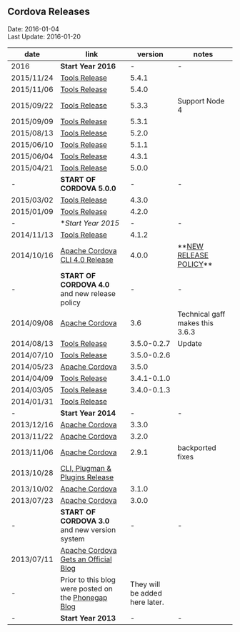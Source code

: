 ## Cordova Releases ##
Date: 2016-01-04<br>
Last Update: 2016-01-20

date       | link | version | notes
-----------|------|---------|-------
2016       | **Start Year 2016** | - | -
2015/11/24 | [Tools Release](https://cordova.apache.org/news/2015/11/24/tools-release.html) | 5.4.1 |
2015/11/06 | [Tools Release](https://cordova.apache.org/news/2015/11/06/tools-release.html) | 5.4.0 |
2015/09/22 | [Tools Release](https://cordova.apache.org/news/2015/09/22/tools-release.html) | 5.3.3 | Support Node 4
2015/09/09 | [Tools Release](https://cordova.apache.org/news/2015/09/09/tools-release.html) | 5.3.1 |
2015/08/13 | [Tools Release](https://cordova.apache.org/news/2015/08/13/tools-release.html) | 5.2.0 |
2015/06/10 | [Tools Release](https://cordova.apache.org/news/2015/06/10/tools-release.html) | 5.1.1 |
2015/06/04 | [Tools Release](https://cordova.apache.org/news/2015/06/04/tools-release.html) | 4.3.1 |
2015/04/21 | [Tools Release](https://cordova.apache.org/news/2015/04/21/tools-release.html) | 5.0.0 |
-          | **START OF CORDOVA 5.0.0** | - | - 
2015/03/02 | [Tools Release](https://cordova.apache.org/news/2015/03/02/tools-release.html) | 4.3.0 |
2015/01/09 | [Tools Release](https://cordova.apache.org/news/2015/01/09/tools-release.html) | 4.2.0 |
-          | **Start Year 2015* | - | -
2014/11/13 | [Tools Release](https://cordova.apache.org/news/2014/11/13/tools-release.html) | 4.1.2 |
2014/10/16 | [Apache Cordova CLI 4.0 Release](https://cordova.apache.org/announcements/2014/10/16/cordova-4.html) | 4.0.0 | \*\*[NEW RELEASE POLICY](https://github.com/apache/cordova-coho/blob/master/docs/versioning-and-release-strategy.md)\*\*
-          | **START OF CORDOVA 4.0** and new release policy | - | -
2014/09/08 | [Apache Cordova](https://cordova.apache.org/announcements/2014/09/08/cordova-361.html) | 3.6 | Technical gaff makes this 3.6.3
2014/08/13 | [Tools Release](https://cordova.apache.org/news/2014/08/13/tools-update.html)  | 3.5.0-0.2.7 | Update
2014/07/10 | [Tools Release](https://cordova.apache.org/news/2014/07/10/tools-release.html) | 3.5.0-0.2.6 |
2014/05/23 | [Apache Cordova](https://cordova.apache.org/announcements/2014/05/23/cordova-350.html) |  3.5.0 |
2014/04/09 | [Tools Release](https://cordova.apache.org/news/2014/04/09/tools-ios-release.html)     | 3.4.1-0.1.0 |
2014/03/05 | [Tools Release](https://cordova.apache.org/news/2014/03/05/tools-release.html)         | 3.4.0-0.1.3 |
2014/01/31 | [Tools Release](https://cordova.apache.org/news/2014/01/31/tools-release.html)
-          | **Start Year 2014** | - | -
2013/12/16 | [Apache Cordova](https://cordova.apache.org/announcements/2013/12/16/cordova-330.html) | 3.3.0 |
2013/11/22 | [Apache Cordova](https://cordova.apache.org/announcements/2013/11/22/cordova-320.html) | 3.2.0 |
2013/11/06 | [Apache Cordova](https://cordova.apache.org/blog/releases/2013/11/06/cordova-291.html) | 2.9.1 | backported fixes
2013/10/28 | [CLI, Plugman & Plugins Release](https://cordova.apache.org/news/2013/10/28/plugins-release.html)
2013/10/02 | [Apache Cordova](https://cordova.apache.org/blog/releases/2013/10/02/cordova-31.html)  | 3.1.0 |
2013/07/23 | [Apache Cordova](https://cordova.apache.org/blog/releases/2013/07/23/cordova-3.html)   | 3.0.0 |
-          | **START OF CORDOVA 3.0** and new version system  | - | -
2013/07/11 | [Apache Cordova Gets an Official Blog](https://cordova.apache.org/blog/2013/07/11/cordova-has-a-blog.html)
-          | Prior to this blog were posted on the [Phonegap Blog](phongap.md) | They will be added here later.
-          | **Start Year 2013**  | - | -


